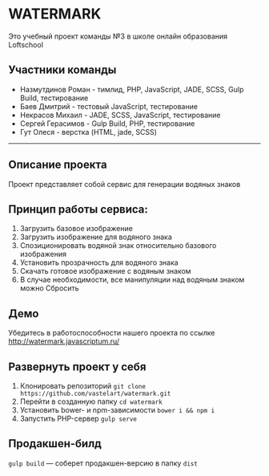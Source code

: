 # WATERMARK
Это учебный проект команды №3 в школе онлайн образования Loftschool 
## Участники команды
* Назмутдинов Роман - тимлид, PHP, JavaScript, JADE, SCSS, Gulp Build, тестирование
* Баев Дмитрий - тестовый JavaScript, тестирование
* Некрасов Михаил - JADE, SCSS, JavaScript, тестирование
* Сергей Герасимов - Gulp Build, PHP, тестирование
* Гут Олеся - верстка (HTML, jade, SCSS)

---
## Описание проекта  
Проект представляет собой сервис для генерации водяных знаков  
## Принцип работы сервиса:  
1. Загрузить базовое изображение  
2. Загрузить изображение для водяного знака  
3. Спозиционировать водяной знак относительно базового изображения  
4. Установить прозрачность для водяного знака  
5. Скачать готовое изображение с водяным знаком  
6. В случае необходимости, все манипуляции над водяным знаком можно Сбросить  

## Демо  
Убедитесь в работоспособности нашего проекта по ссылке  
<http://watermark.javascriptum.ru/>

## Развернуть проект у себя
1. Клонировать репозиторий `git clone https://github.com/vastelart/watermark.git`
2. Перейти в созданную папку `cd watermark`
3. Установить bower- и npm-зависимости `bower i && npm i`
4. Запустить PHP-сервер `gulp serve`

## Продакшен-билд
`gulp build` — соберет продакшен-версию в папку `dist`
